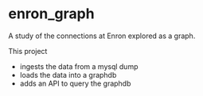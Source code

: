 # enron_graph
A study of the connections at Enron explored as a graph.

This project

- ingests the data from a mysql dump
- loads the data into a graphdb
- adds an API to query the graphdb
